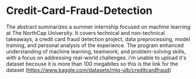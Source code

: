 # Credit-Card-Fraud-Detection
The abstract summarizes a summer internship focused on machine learning at The NorthCap University. It covers technical and non-technical takeaways, a credit card fraud detection project, data preprocessing, model training, and personal analysis of the experience. The program enhanced understanding of machine learning, teamwork, and problem-solving skills, with a focus on addressing real-world challenges.
i'm unable to upload it's dataset becouse it is more than 100 megabites so this is the link for the dataset (https://www.kaggle.com/datasets/mlg-ulb/creditcardfraud)
